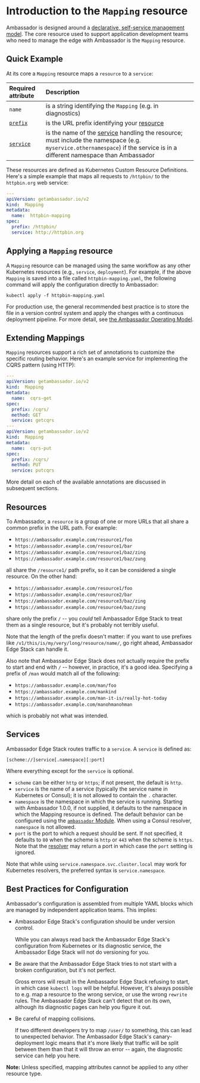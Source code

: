 # Introduction to the `Mapping` resource

Ambassador is designed around a [declarative, self-service management model](../../concepts/gitops-continuous-delivery). The core resource used to support application development teams who need to manage the edge with Ambassador is the `Mapping` resource.

## Quick Example

At its core a `Mapping` resource maps a `resource` to a `service`:

| Required attribute        | Description               |
| :------------------------ | :------------------------ |
| `name`                    | is a string identifying the `Mapping` (e.g. in diagnostics) |
| [`prefix`](#resources)    | is the URL prefix identifying your [resource](#resources) |
| [`service`](#services)    | is the name of the [service](#services) handling the resource; must include the namespace (e.g. `myservice.othernamespace`) if the service is in a different namespace than Ambassador |

These resources are defined as Kubernetes Custom Resource Definitions. Here's a simple example that maps all requests to `/httpbin/` to the `httpbin.org` web service:

```yaml
---
apiVersion: getambassador.io/v2
kind:  Mapping
metadata:
  name:  httpbin-mapping
spec:
  prefix: /httpbin/
  service: http://httpbin.org
```

## Applying a `Mapping` resource

A `Mapping` resource can be managed using the same workflow as any other Kubernetes resources (e.g., `service`, `deployment`). For example, if the above `Mapping` is saved into a file called `httpbin-mapping.yaml`, the following command will apply the configuration directly to Ambassador:

```shell
kubectl apply -f httpbin-mapping.yaml
```

For production use, the general recommended best practice is to store the file in a version control system and apply the changes with a continuous deployment pipeline. For more detail, see [the Ambassador Operating Model](../../concepts/gitops-continuous-delivery).

## Extending Mappings

`Mapping` resources support a rich set of annotations to customize the specific routing behavior.  Here's an example service for implementing the CQRS pattern (using HTTP):

```yaml
---
apiVersion: getambassador.io/v2
kind:  Mapping
metadata:
  name:  cqrs-get
spec:
  prefix: /cqrs/
  method: GET
  service: getcqrs
---
apiVersion: getambassador.io/v2
kind:  Mapping
metadata:
  name:  cqrs-put
spec:
  prefix: /cqrs/
  method: PUT
  service: putcqrs
```

More detail on each of the available annotations are discussed in subsequent sections.

## Resources

To Ambassador, a `resource` is a group of one or more URLs that all share a common prefix in the URL path. For example:

- `https://ambassador.example.com/resource1/foo`
- `https://ambassador.example.com/resource1/bar`
- `https://ambassador.example.com/resource1/baz/zing`
- `https://ambassador.example.com/resource1/baz/zung`

all share the `/resource1/` path prefix, so it can be considered a single resource. On the other hand:

- `https://ambassador.example.com/resource1/foo`
- `https://ambassador.example.com/resource2/bar`
- `https://ambassador.example.com/resource3/baz/zing`
- `https://ambassador.example.com/resource4/baz/zung`

share only the prefix `/` -- you _could_ tell Ambassador Edge Stack to treat them as a single resource, but it's probably not terribly useful.

Note that the length of the prefix doesn't matter: if you want to use prefixes like `/v1/this/is/my/very/long/resource/name/`, go right ahead, Ambassador Edge Stack can handle it.

Also note that Ambassador Edge Stack does not actually require the
prefix to start and end with `/` -- however, in practice, it's a good
idea. Specifying a prefix of `/man` would match all of the following:

- `https://ambassador.example.com/man/foo`
- `https://ambassador.example.com/mankind`
- `https://ambassador.example.com/man-it-is/really-hot-today`
- `https://ambassador.example.com/manohmanohman`

which is probably not what was intended.

## Services

Ambassador Edge Stack routes traffic to a `service`. A `service` is defined as:

```text
[scheme://]service[.namespace][:port]
```

Where everything except for the `service` is optional.

- `scheme` can be either `http` or `https`; if not present, the default is `http`.
- `service` is the name of a service (typically the service name in Kubernetes or Consul); it is not allowed to contain the `.` character.
- `namespace` is the namespace in which the service is running. Starting with Ambassador 1.0.0, if not supplied, it defaults to the namespace in which the Mapping resource is defined. The default behavior can be configured using the [`ambassador` Module](../../running/ambassador). When using a Consul resolver, `namespace` is not allowed.
- `port` is the port to which a request should be sent. If not specified, it defaults to `80` when the scheme is `http` or `443` when the scheme is `https`. Note that the [resolver](../../running/resolvers) may return a port in which case the `port` setting is ignored.

Note that while using `service.namespace.svc.cluster.local` may work for Kubernetes resolvers, the preferred syntax is `service.namespace`.

## Best Practices for Configuration

Ambassador's configuration is assembled from multiple YAML blocks which are managed by independent application teams. This implies:

- Ambassador Edge Stack's configuration should be under version
  control.

  While you can always read back the Ambassador Edge Stack's
  configuration from Kubernetes or its diagnostic service, the
  Ambassador Edge Stack will not do versioning for you.

- Be aware that the Ambassador Edge Stack tries to not start with a
  broken configuration, but it's not perfect.

  Gross errors will result in the Ambassador Edge Stack refusing to
  start, in which case `kubectl logs` will be helpful. However, it's
  always possible to e.g. map a resource to the wrong service, or use
  the wrong `rewrite` rules. The Ambassador Edge Stack can't detect
  that on its own, although its diagnostic pages can help you figure
  it out.

- Be careful of mapping collisions.

  If two different developers try to map `/user/` to something, this
  can lead to unexpected behavior. The Ambassador Edge Stack's
  canary-deployment logic means that it's more likely that traffic
  will be split between them than that it will throw an error --
  again, the diagnostic service can help you here.

**Note:** Unless specified, mapping attributes cannot be applied to any other resource type.

